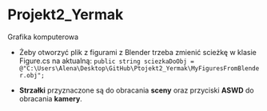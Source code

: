 # Projekt2_Yermak
 Grafika komputerowa

- Żeby otworzyć plik z figurami z Blender trzeba zmienić scieżkę w klasie Figure.cs na aktualną: 
   `public string sciezkaDoObj = @"C:\Users\Alena\Desktop\GitHub\Ptojekt2_Yermak\MyFiguresFromBlender.obj";`
 
- **Strzałki** przyznaczone są do obracania **sceny** oraz przyciski **ASWD** do obracania **kamery**.
